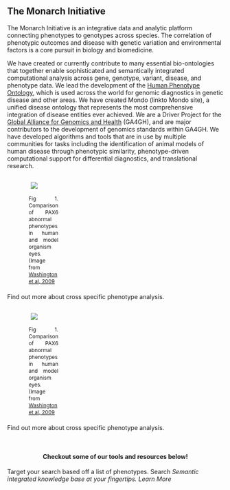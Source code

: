 <div class="container-fluid monarch-view monarch-about-view">

<h2 class="page-title">The Monarch Initiative</h2>
<p>The Monarch Initiative is an integrative data and analytic platform connecting phenotypes to genotypes across species. 
The correlation of phenotypic outcomes and disease with genetic variation and environmental factors is a core pursuit 
in biology and biomedicine.</p>
 
<p>We have created or currently contribute to many essential bio-ontologies that together enable sophisticated and 
semantically integrated computational analysis across gene, genotype, variant, disease, and phenotype data. We lead 
the development of the <a href="https://hpo.jax.org/">Human Phenotype Ontology</a>, which is used across the world for genomic 
diagnostics in genetic disease and other areas. We have created Mondo (linkto Mondo site), a unified disease ontology 
that represents the most comprehensive integration of disease entities ever achieved. We are a Driver Project for the 
<a href="https://www.ga4gh.org/" target="__blank">Global Alliance for Genomics and Health</a> (GA4GH), and are major contributors to the 
development of genomics standards within GA4GH. We have developed algorithms and tools that are in use by multiple 
communities for tasks including the identification of animal models of human disease through phenotypic similarity, 
phenotype-driven computational support for differential diagnostics, and translational research.</p>

<div class="row">
    <div class="col-lg-4">
        <figure>
          <img src="http://journals.plos.org/plosbiology/article/figure/image?id=10.1371/journal.pbio.1000247.g001&size=medium" style="max-height:300px;" />
          <figcaption>
           Fig 1. Comparison of PAX6 abnormal phenotypes in human and model organism eyes. 
           (Image from <a href="http://www.plosbiology.org/article/info%3Adoi%2F10.1371%2Fjournal.pbio.1000247" target="__blank">Washington et al, 2009</a>
          </figcaption>
        </figure>
        Find out more about cross specific phenotype analysis.
    </div>
    <div class="col-lg-4">
         <figure>
          <img src="http://journals.plos.org/plosbiology/article/figure/image?id=10.1371/journal.pbio.1000247.g001&size=medium" style="max-height:300px;" />
          <figcaption>
           Fig 1. Comparison of PAX6 abnormal phenotypes in human and model organism eyes. 
           (Image from <a href="http://www.plosbiology.org/article/info%3Adoi%2F10.1371%2Fjournal.pbio.1000247" target="__blank">Washington et al, 2009</a>
          </figcaption>
        </figure>
        Find out more about cross specific phenotype analysis.
    </div>
</div>

<div class="callouts row">
    <h4 class="title">
        Checkout some of our tools and resources below!
    </h4>
    <b-card-group class="offset-lg-3 col-lg-9">
        <b-card
            title="Phenotype Profile Search"
            class="col-lg-4"
          >
            <b-card-text>
              Target your search based off a list of phenotypes. 
            </b-card-text>
            <router-link to="/about/monarch-api">
                <b-button class="card-btn">Search <i class="fa fa-caret-right"></b-button>
            </router-link>
          </b-card>
          <b-card
              title="Monarch API"
              class="col-lg-4"
          >
              <b-card-text>
                Semantic integrated knowledge base at your fingertips. 
              </b-card-text>
              <router-link to="/about/monarch-api">
                <b-button class="card-btn">Learn More <i class="fa fa-caret-right"></b-button>
              </router-link>
          </b-card>
    </b-card-group deck>
</div>

</div>

<style lang="scss">
@import "~@/style/variables";

.container-fluid.monarch-view.monarch-about-view {
  h1, h2, h3, h4, h5, h6 {
    clear:both;
  }
  
  
  .callouts {
    margin: 50px 0 50px;
    
    .title {
        text-align: center;
        width: 100%;
    }
    .card {
        text-align: center;
        background-color: #0B556B;
        margin-right: 15px;
        color: white;
        .card-btn {
            background-color: $monarch-button-color;
            color: black;
        }
    }
  
  }

  figure {
    display:table;

    img {
      padding:15px;
    }
  }

  .right {
    float:right;
  }

  .left {
    float:left;
  }

  .center {
    margin-left:auto;
    margin-right:auto;
    vertical-align:middle;
    text-align:center;
  }

  .bottomright {
    float:right;
    position:relative;
    bottom:0;
    right:0;
  }

  figcaption {
    text-align:justify;
    font-size:12px;
    word-wrap:normal;
    display:table-caption;
    caption-side: bottom;
    padding: 0 10px 5px;
    line-height: 16px;
  }


  table {
    margin: auto;
    text-align: center;
    td a img {
      max-width: 120px;
      margin: 5px;
    }

    @media(min-width:$grid-float-breakpoint) {
      td a img {
        max-width: 200px;
      }
    }
  }

}

</style>

<script>
export default {
  name: 'AboutMonarch',
  components: {
  },
};
</script>
